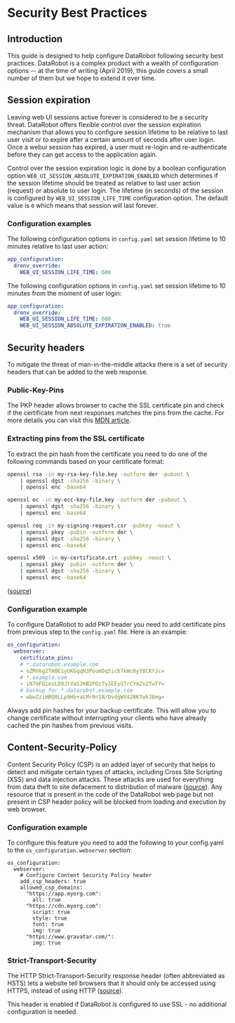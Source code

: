 # Security Best Practices

## Introduction
This guide is designed to help configure DataRobot following security best practices.
DataRobot is a complex product with a wealth of configuration options -- at the time of writing (April 2019), this  guide covers a small number of them but we hope to extend it over time.

## Session expiration
Leaving web UI sessions active forever is considered to be a security threat.
DataRobot offers flexible control over the session expiration mechanism that allows you to configure session lifetime to be relative to last user visit or to expire after a certain amount of seconds after user login.
Once a webui session has expired, a user must re-login and re-authenticate before they can get access to the application again.

Control over the session expiration logic is done by a boolean configuration option `WEB_UI_SESSION_ABSOLUTE_EXPIRATION_ENABLED` which determines if the session lifetime should be treated as relative to last user action (request) or absolute to user login.
The lifetime (in seconds) of the session is configured by `WEB_UI_SESSION_LIFE_TIME` configuration option. The default value is `0` which means that session will last forever.

### Configuration examples
The following configuration options in `config.yaml` set session lifetime to 10 minutes relative to last user action:

```yaml
app_configuration:
  drenv_override:
    WEB_UI_SESSION_LIFE_TIME: 600
```

The following configuration options in `config.yaml` set session lifetime to 10 minutes from the moment of user login:

```yaml
app_configuration:
  drenv_override:
    WEB_UI_SESSION_LIFE_TIME: 600
    WEB_UI_SESSION_ABSOLUTE_EXPIRATION_ENABLED: true
```

## Security headers
To mitigate the threat of man-in-the-middle attacks there is a set of security headers that can be added to the web response.

### Public-Key-Pins
The PKP header allows browser to cache the SSL certificate pin and check if the certificate from next responses matches the pins from the cache.
For more details you can visit this [MDN article](https://developer.mozilla.org/en-US/docs/Web/HTTP/Public_Key_Pinning).

### Extracting pins from the SSL certificate
To extract the pin hash from the certificate you need to do one of the following commands based on your certificate format:

```bash
openssl rsa -in my-rsa-key-file.key -outform der -pubout \
    | openssl dgst -sha256 -binary \
    | openssl enc -base64

openssl ec -in my-ecc-key-file.key -outform der -pubout \
    | openssl dgst -sha256 -binary \
    | openssl enc -base64

openssl req -in my-signing-request.csr -pubkey -noout \
    | openssl pkey -pubin -outform der \
    | openssl dgst -sha256 -binary \
    | openssl enc -base64

openssl x509 -in my-certificate.crt -pubkey -noout \
    | openssl pkey -pubin -outform der \
    | openssl dgst -sha256 -binary \
    | openssl enc -base64
```

([source](https://developer.mozilla.org/en-US/docs/Web/HTTP/Public_Key_Pinning#Extracting_the_Base64_encoded_public_key_information))

### Configuration example
To configure DataRobot to add PKP header you need to add certificate pins from previous step to the `config.yaml` file.
Here is an example:

```yaml
os_configuration:
  webserver:
    certificate_pins:
    # *.datarobot.example.com
    - oZMV6g2TH0E1yUKGqqN3PoumDq5icb7kWc0yY8CKYJc=
    # *.example.com
    - iN7mFQieuLO9JtVaSJmB2POz7y2EEyU7rCYmZxZfwYY=
    # backup for *.datarobot.example.com
    - wbwZziHBQ0LLp9Hb+aLMr0n1N/DvdgWV428K7wkJ6mg=
```
Always add pin hashes for your backup certificate.
This will allow you to change certificate without interrupting your clients who have already cached the pin hashes from previous visits.

## Content-Security-Policy
Content Security Policy (CSP) is an added layer of security that helps to detect and mitigate certain types of attacks, including Cross Site Scripting (XSS) and data injection attacks.
These attacks are used for everything from data theft to site defacement to distribution of malware ([source](https://developer.mozilla.org/en-US/docs/Web/HTTP/CSP)).
Any resource that is present in the code of the DataRobot web page but not present in CSP header policy will be blocked from loading and execution by web browser.

### Configuration example
To configure this feature you need to add the following to your config.yaml to the `os_configuration.webserver` section:

```yaml:
os_configuration:
  webserver:
    # Configure Content Security Policy header
    add_csp_headers: true
    allowed_csp_domains:
      "https://app.myorg.com":
        all: true
      "https://cdn.myorg.com":
        script: true
        style: true
        font: true
        img: true
      "https://www.gravatar.com/":
        img: true
```

### Strict-Transport-Security
The HTTP Strict-Transport-Security response header (often abbreviated as HSTS) lets a website tell browsers that it should only be accessed using HTTPS, instead of using HTTP ([source](https://developer.mozilla.org/en-US/docs/Web/HTTP/Headers/Strict-Transport-Security)).

This header is enabled if DataRobot is configured to use SSL - no additional configuration is needed.
